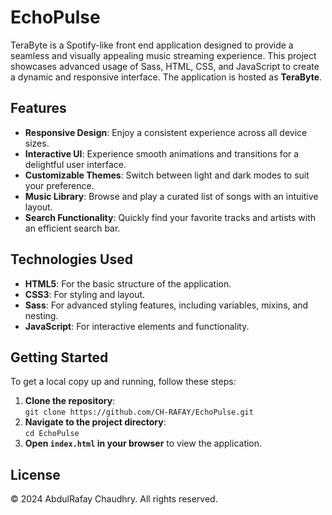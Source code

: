 <h1>EchoPulse</h1>
<p>TeraByte is a Spotify-like front end application designed to provide a seamless and visually appealing music streaming experience. This project showcases advanced usage of Sass, HTML, CSS, and JavaScript to create a dynamic and responsive interface. The application is hosted as <strong>TeraByte</strong>.</p>

<h2>Features</h2>
<ul>
  <li><strong>Responsive Design</strong>: Enjoy a consistent experience across all device sizes.</li>
  <li><strong>Interactive UI</strong>: Experience smooth animations and transitions for a delightful user interface.</li>
  <li><strong>Customizable Themes</strong>: Switch between light and dark modes to suit your preference.</li>
  <li><strong>Music Library</strong>: Browse and play a curated list of songs with an intuitive layout.</li>
  <li><strong>Search Functionality</strong>: Quickly find your favorite tracks and artists with an efficient search bar.</li>
</ul>

<h2>Technologies Used</h2>
<ul>
  <li><strong>HTML5</strong>: For the basic structure of the application.</li>
  <li><strong>CSS3</strong>: For styling and layout.</li>
  <li><strong>Sass</strong>: For advanced styling features, including variables, mixins, and nesting.</li>
  <li><strong>JavaScript</strong>: For interactive elements and functionality.</li>
</ul>

<h2>Getting Started</h2>
<p>To get a local copy up and running, follow these steps:</p>
<ol>
  <li><strong>Clone the repository</strong>:<br>
  <code>git clone https://github.com/CH-RAFAY/EchoPulse.git</code></li>
  <li><strong>Navigate to the project directory</strong>:<br>
  <code>cd EchoPulse</code></li>
  <li><strong>Open <code>index.html</code> in your browser</strong> to view the application.</li>
</ol>

<h2>License</h2>
<p>© 2024 AbdulRafay Chaudhry. All rights reserved.</p>
